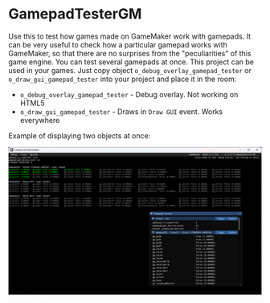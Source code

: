 # GamepadTesterGM
Use this to test how games made on GameMaker work with gamepads. It can be very useful to check how a particular gamepad works with GameMaker, so that there are no surprises from the "peculiarities" of this game engine. You can test several gamepads at once. This project can be used in your games. Just copy object `o_debug_overlay_gamepad_tester` or `o_draw_gui_gamepad_tester` into your project and place it in the room:
* `o_debug_overlay_gamepad_tester` - Debug overlay. Not working on HTML5
* `o_draw_gui_gamepad_tester` - Draws in `Draw GUI` event. Works everywhere

Example of displaying two objects at once:
<p align="center">
  <img src="misc/screenshot1.png">
</p>
